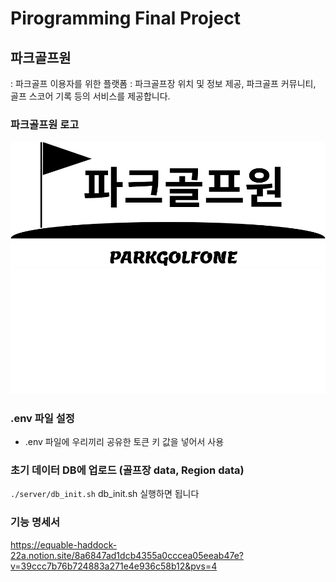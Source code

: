 # Pirogramming Final Project
## 파크골프원 
: 파크골프 이용자를 위한 플랫폼
: 파크골프장 위치 및 정보 제공, 파크골프 커뮤니티, 골프 스코어 기록 등의 서비스를 제공합니다.

### 파크골프원 로고
![로고1](./docs/parkgolfone_logo1.png)
![로고2](./docs/parkgolfone_logo2.png)

### .env 파일 설정
- .env 파일에 우리끼리 공유한 토큰 키 값을 넣어서 사용

### 초기 데이터 DB에 업로드 (골프장 data, Region data)
`./server/db_init.sh`
db_init.sh 실행하면 됩니다

### 기능 명세서
https://equable-haddock-22a.notion.site/8a6847ad1dcb4355a0cccea05eeab47e?v=39ccc7b76b724883a271e4e936c58b12&pvs=4

